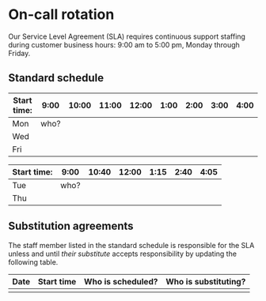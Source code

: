 # On-call rotation

Our Service Level Agreement (SLA) requires continuous support staffing during customer business hours: 9:00 am to 5:00 pm, Monday through Friday. 

## Standard schedule



| Start time: | 9:00 | 10:00 | 11:00 | 12:00 | 1:00 | 2:00 | 3:00 | 4:00 |
| ---- | :--: | :---: | :---: | :---: | :--: | :--: | :--: | :--: |
| Mon  | who? |       |       |       |      |      |      |      |
| Wed  |      |       |       |       |      |      |      |      |
| Fri  |      |       |       |       |      |      |      |      |

| Start time: | 9:00 | 10:40 | 12:00 | 1:15 | 2:40 | 4:05 |
| ---- | :--: | :---: | :---: | :--: | :--: | :--: |
| Tue  | who? |       |       |      |      |      |
| Thu  |      |       |       |      |      |      |

## Substitution agreements

The staff member listed in the standard schedule is responsible for the SLA unless and until *their substitute* accepts responsibility by updating the following table.

| Date | Start time | Who is scheduled? | Who is substituting? |
| ---- | ---- | ----- | ----- |
|      |      |       |       |
